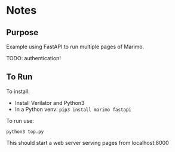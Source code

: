 # Notes

## Purpose

Example using FastAPI to run multiple pages of Marimo.

TODO: authentication!

## To Run

To install:
* Install Verilator and Python3
* In a Python venv: `pip3 install marimo fastapi`

To run use:
```
python3 top.py
```

This should start a web server serving pages from localhost:8000

